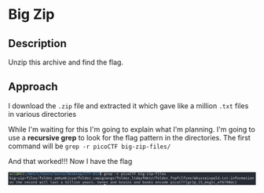 # Big Zip

## Description

Unzip this archive and find the flag.

## Approach

I download the `.zip` file and extracted it which gave like a million `.txt` files in various directories

While I'm waiting for this I'm going to explain what I'm planning. I'm going to use a **recursive grep** to look for the flag pattern in the directories. The first command will be `grep -r picoCTF big-zip-files/`

And that worked!!! Now I have the flag

![Flag](images/flag.png)
